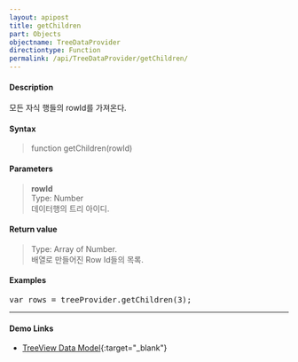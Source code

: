 ```yaml
---
layout: apipost
title: getChildren
part: Objects
objectname: TreeDataProvider
directiontype: Function
permalink: /api/TreeDataProvider/getChildren/
---
```



#### Description

 모든 자식 행들의 rowId를 가져온다.

#### Syntax

> function getChildren(rowId)

#### Parameters

> **rowId**  
> Type: Number  
> 데이터행의 트리 아이디.  

#### Return value

> Type: Array of Number.  
> 배열로 만들어진 Row Id들의 목록.  

#### Examples 

<pre class="prettyprint">
var rows = treeProvider.getChildren(3);
</pre>

---

#### Demo Links

* [TreeView Data Model](http://demo.realgrid.net/Demo/TreeDataModel){:target="_blank"}  